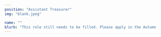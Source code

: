 ```yaml
---
position: "Assistant Treasurer"
img: "blank.jpeg"

name: ""
blurb: "This role still needs to be filled. Please apply in the Autumn Elections!"
---
```

